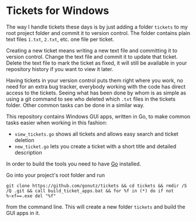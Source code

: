 # Tickets for Windows

The way I handle tickets these days is by just adding a folder `tickets` to my root project folder and commit it to version control. The folder contains plain text files `1.txt`, `2.txt`, etc. one file per ticket.

Creating a new ticket means writing a new text file and committing it to version control. Change the text file and commit it to update that ticket. Delete the text file to mark the ticket as fixed, it will still be available in your repository history if you want to view it later.

Having tickets in your version control puts them right where you work, no need for an extra bug tracker, everybody working with the code has direct access to the tickets. Seeing what has been done by whom is as simple as using a git command to see who deleted which `.txt` files in the tickets folder. Other common tasks can be done in a similar way.

This repository contains Windows GUI apps, written in Go, to make common tasks easier when working in this fashion:

- `view_tickets.go` shows all tickets and allows easy search and ticket deletion
- `new_ticket.go` lets you create a ticket with a short title and detailed description

In order to build the tools you need to have [Go](https://golang.org/) installed.

Go into your project's root folder and run

    git clone https://github.com/gonutz/tickets && cd tickets && rmdir /S /Q .git && call build_ticket_apps.bat && for %f in (*) do if not %~xf==.exe del "%f"

from the command line. This will create a new folder `tickets` and build the GUI apps in it.